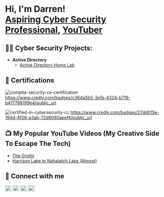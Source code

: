 <h1>Hi, I'm Darren! <br/><a href="https://www.linkedin.com/in/darrenpatenaude/">Aspiring Cyber Security Professional</a>, <a href="https://www.youtube.com/@driventoxplore">YouTuber</a></h1>

<h2>👨‍💻 Cyber Security Projects:</h2>

- <b>Active Directory</b>
  - [Active Directory Home Lab](https://github.com/darrencybertest/LABURL)

<h2> 📜 Certifications</h2>
 
![comptia-security-ce-certification](https://user-images.githubusercontent.com/118860839/203450750-135c4f88-0301-4261-807f-f2e5e1e20d9c.png)
https://www.credly.com/badges/c364a5b5-3e1b-4324-b719-b417768199e4/public_url

![certified-in-cybersecurity-cc](https://user-images.githubusercontent.com/118860839/203451791-ab3020d9-318b-4249-903b-d630d8867e0b.png)
https://www.credly.com/badges/27dd015e-194d-4f08-a3ab-72d6060aeef4/public_url
 
<h2> 📺 My Popular YouTube Videos (My Creative Side To Escape The Tech)</h2>
  
- [The Grotto](https://www.youtube.com/watch?v=_UkSZ-UgrO8)
- [Harrison Lake to Nahalatch Lake (Almost)](https://www.youtube.com/watch?v=ujPKglW9_qQ)
  
<h2> 🔗 Connect with me</h2>

[<img align="left" alt="JoshMadakor | YouTube" width="22px" src="https://cdn.jsdelivr.net/npm/simple-icons@v3/icons/youtube.svg" />][youtube]
[<img align="left" alt="JoshMadakor | Twitter" width="22px" src="https://cdn.jsdelivr.net/npm/simple-icons@v3/icons/twitter.svg" />][twitter]
[<img align="left" alt="JoshMadakor | LinkedIn" width="22px" src="https://cdn.jsdelivr.net/npm/simple-icons@v3/icons/linkedin.svg" />][linkedin]
[<img align="left" alt="JoshMadakor | Instagram" width="22px" src="https://cdn.jsdelivr.net/npm/simple-icons@v3/icons/instagram.svg" />][instagram]

[twitter]: https://twitter.com/joshmadakor
[youtube]: https://www.youtube.com/c/joshmadakor
[instagram]: https://www.instagram.com/joshmadakor/
[linkedin]: https://linkedin.com/in/joshmadakor

<!--
**DarrenPatenaude/DarrenPatenaude** is a ✨ _special_ ✨ repository because its `README.md` (this file) appears on your GitHub profile.

Here are some ideas to get you started:

- 🔭 I’m currently working on ...
- 🌱 I’m currently learning ...
- 👯 I’m looking to collaborate on ...
- 🤔 I’m looking for help with ...
- 💬 Ask me about ...
- 📫 How to reach me: ...
- 😄 Pronouns: ...
- ⚡ Fun fact: ...
-->
